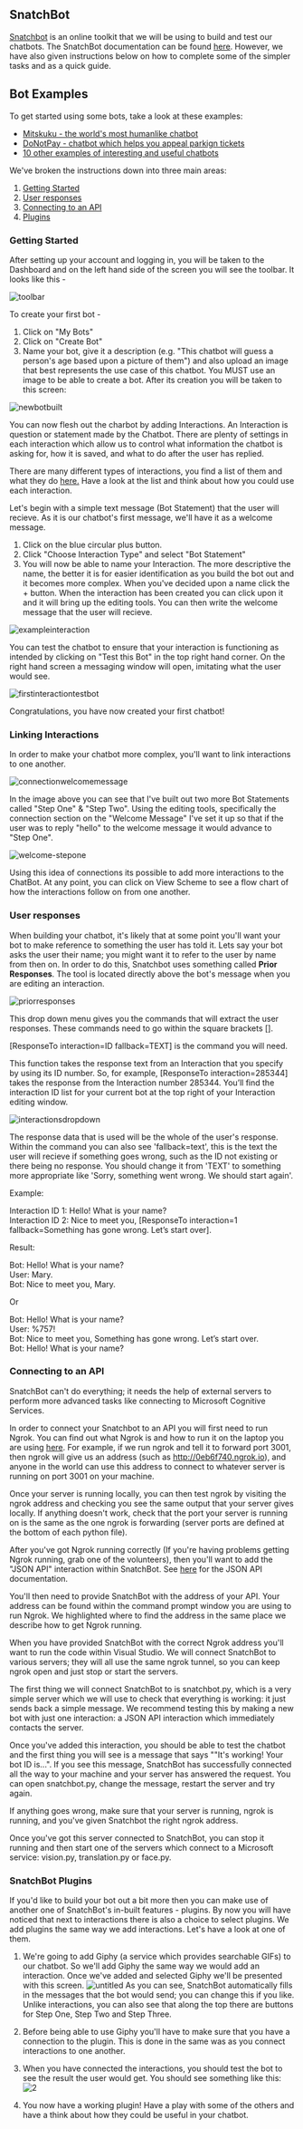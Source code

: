 ## SnatchBot
[Snatchbot](https://snatchbot.me/) is an online toolkit that we will be using to build and test our chatbots. The SnatchBot documentation can be found [here](https://support.snatchbot.me/docs). However, we have also given instructions below on how to complete some of the simpler tasks and as a quick guide. 

## Bot Examples

To get started using some bots, take a look at these examples:

* [Mitskuku - the world's most humanlike chatbot](https://www.pandorabots.com/mitsuku/)
* [DoNotPay - chatbot which helps you appeal parkign tickets](https://www.donotpay.com/parking)
* [10 other examples of interesting and useful chatbots](https://www.inc.com/larry-kim/10-examples-of-how-brands-are-using-chatbots-to-de.html)



We've broken the instructions down into three main areas:

1. [Getting Started](#getting-started)
1. [User responses](#user-responses)
1. [Connecting to an API](#connecting-to-an-api)
1. [Plugins](#snatchbot-plugins)

### Getting Started
After setting up your account and logging in, you will be taken to the Dashboard and on the left hand side of the screen you will see the toolbar. It looks like this - 

![toolbar](https://user-images.githubusercontent.com/39263870/41412687-b9863148-6fd8-11e8-85d2-096cec186528.png)

To create your first bot -
1. Click on "My Bots"
1. Click on "Create Bot"
1. Name your bot, give it a description (e.g. "This chatbot will guess a person's age based upon a picture of them") and also upload an image that best represents the use case of this chatbot. You MUST use an image to be able to create a bot. After its creation you will be taken to this screen:

![newbotbuilt](https://user-images.githubusercontent.com/39263870/41413552-593eefa2-6fdb-11e8-9aa1-ca8e8c0c4b77.png)

You can now flesh out the charbot by adding Interactions. An Interaction is question or statement made by the Chatbot. There are plenty of settings in each interaction which allow us to control what information the chatbot is asking for, how it is saved, and what to do after the user has replied. 

There are many different types of interactions, you find a list of them and what they do [here.](https://support.snatchbot.me/docs/interactions) Have a look at the list and think about how you could use each interaction.

Let's begin with a simple text message (Bot Statement) that the user will recieve. As it is our chatbot's first message, we'll have it as a welcome message.
1. Click on the blue circular plus button.
1. Click "Choose Interaction Type" and select "Bot Statement"
1. You will now be able to name your Interaction. The more descriptive the name, the better it is for easier identification as you build the bot out and it becomes more complex. When you've decided upon a name click the + button. 
When the interaction has been created you can click upon it and it will bring up the editing tools. You can then write the welcome message that the user will recieve. 

![exampleinteraction](https://user-images.githubusercontent.com/39263870/41415514-a83b6cfc-6fe0-11e8-9264-a3dff3c5b120.png)

You can test the chatbot to ensure that your interaction is functioning as intended by clicking on "Test this Bot" in the top right hand corner. On the right hand screen a messaging window will open, imitating what the user would see. 

![firstinteractiontestbot](https://user-images.githubusercontent.com/39263870/41415776-45a20b0e-6fe1-11e8-8d89-f863aa85e5b3.png)

Congratulations, you have now created your first chatbot! 

### Linking Interactions

In order to make your chatbot more complex, you'll want to link interactions to one another. 

![connectionwelcomemessage](https://user-images.githubusercontent.com/39263870/41417359-08bc872e-6fe5-11e8-9c33-37b46be5df29.png)

In the image above you can see that I've built out two more Bot Statements called "Step One" & "Step Two". Using the editing tools, specifically the connection section on the "Welcome Message" I've set it up so that if the user was to reply "hello" to the welcome message it would advance to "Step One".

![welcome-stepone](https://user-images.githubusercontent.com/39263870/41417853-634370bc-6fe6-11e8-8c82-7a121dd72427.png)

Using this idea of connections its possible to add more interactions to the ChatBot. At any point, you can click on View Scheme to see a flow chart of how the interactions follow on from one another.

### User responses 

When building your chatbot, it's likely that at some point you'll want your bot to make reference to something the user has told it. Lets say your bot asks the user their name; you might want it to refer to the user by name from then on. In order to do this, Snatchbot uses something called **Prior Responses**. The tool is located directly above the bot's message when you are editing an interaction.

![priorresponses](https://user-images.githubusercontent.com/39263870/41533102-809bfb58-72f1-11e8-9135-3f8c405cd2d9.png)

This drop down menu gives you the commands that will extract the user responses. These commands need to go within the square brackets [].

[ResponseTo interaction=ID fallback=TEXT] is the command you will need. 

This function takes the response text from an Interaction that you specify by using its ID number. So, for example, [ResponseTo interaction=285344] takes the response from the Interaction number 285344. You’ll find the interaction ID list for your current bot at the top right of your Interaction editing window.

![interactionsdropdown](https://user-images.githubusercontent.com/39263870/41533623-5cbe718c-72f3-11e8-9cce-321b1a314937.png)

The response data that is used will be the whole of the user's response. Within the command you can also see 'fallback=text', this is the text the user will recieve if something goes wrong, such as the ID not existing or there being no response. You should change it from 'TEXT' to something more appropriate like 'Sorry, something went wrong. We should start again'.

Example:

Interaction ID 1: Hello! What is your name?  
Interaction ID 2: Nice to meet you, [ResponseTo interaction=1 fallback=Something has gone wrong. Let’s start over].

Result:

Bot: Hello! What is your name?  
User: Mary.  
Bot: Nice to meet you, Mary.  

Or

Bot: Hello! What is your name?  
User: %757!  
Bot: Nice to meet you, Something has gone wrong. Let’s start over.  
Bot: Hello! What is your name?  

### Connecting to an API

SnatchBot can't do everything; it needs the help of external servers to perform more advanced tasks like connecting to Microsoft Cognitive Services.

In order to connect your Snatchbot to an API you will first need to run Ngrok. You can find out what Ngrok is and how to run it on the laptop you are using [here](samples.md). For example, if we run ngrok and tell it to forward port 3001, then ngrok will give us an address (such as http://0eb6f740.ngrok.io), and anyone in the world can use this address to connect to whatever server is running on port 3001 on your machine.

Once your server is running locally, you can then test ngrok by visiting the ngrok address and checking you see the same output that your server gives locally. If anything doesn't work, check that the port your server is running on is the same as the one ngrok is forwarding (server ports are defined at the bottom of each python file).

After you've got Ngrok running correctly (If you're having problems getting Ngrok running, grab one of the volunteers), then you'll want to add the "JSON API" interaction within SnatchBot. See [here](https://support.snatchbot.me/docs/json-api) for the JSON API documentation.

You'll then need to provide SnatchBot with the address of your API. Your address can be found within the command prompt window you are using to run Ngrok. We highlighted where to find the address in the same place we describe how to get Ngrok running. 

When you have provided SnatchBot with the correct Ngrok address you'll want to run the code within Visual Studio. We will connect SnatchBot to various servers; they will all use the same ngrok tunnel, so you can keep ngrok open and just stop or start the servers.

The first thing we will connect SnatchBot to is snatchbot.py, which is a very simple server which we will use to check that everything is working: it just sends back a simple message. We recommend testing this by making a new bot with just one interaction: a JSON API interaction which immediately contacts the server.

Once you've added this interaction, you should be able to test the chatbot and the first thing you will see is a message that says ""It's working! Your bot ID is...". If you see this message, SnatchBot has successfully connected all the way to your machine and your server has answered the request. You can open snatchbot.py, change the message, restart the server and try again.

If anything goes wrong, make sure that your server is running, ngrok is running, and you've given Snatchbot the right ngrok address.

Once you've got this server connected to SnatchBot, you can stop it running and then start one of the servers which connect to a Microsoft service: vision.py, translation.py or face.py.

### SnatchBot Plugins

If you'd like to build your bot out a bit more then you can make use of another one of SnatchBot's in-built features - plugins. By now you will have noticed that next to interactions there is also a choice to select plugins. We add plugins the same way we add interactions. Let's have a look at one of them.

1.  We're going to add Giphy (a service which provides searchable GIFs) to our chatbot. So we'll add Giphy the same way we would add an interaction. Once we've added and selected Giphy we'll be presented with this screen. 
![untitled](https://user-images.githubusercontent.com/39263870/42686369-97ba7cec-868d-11e8-8201-24d43e78c618.png)
As you can see, SnatchBot automatically fills in the messages that the bot would send; you can change this if you like. Unlike interactions, you can also see that along the top there are buttons for Step One, Step Two and Step Three. 

1.  Before being able to use Giphy you'll have to make sure that you have a connection to the plugin. This is done in the same was as you connect interactions to one another. 

1.  When you have connected the interactions, you should test the bot to see the result the user would get. You should see something like this:
![2](https://user-images.githubusercontent.com/39263870/42688687-3d10110a-8695-11e8-9e23-f9c9513ae3d2.png)

1.  You now have a working plugin! Have a play with some of the others and have a think about how they could be useful in your chatbot.



